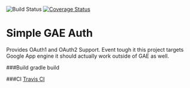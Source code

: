 ![Build Status](https://travis-ci.org/esistegalaber/simple-gae-auth.svg?branch=master)
[![Coverage Status](https://img.shields.io/coveralls/esistegalaber/simple-gae-auth.svg)](https://coveralls.io/r/esistegalaber/simple-gae-auth?branch=master)

# Simple GAE Auth
Provides OAuth1 and OAuth2 Support. 
Event tough it this project targets Google App engine it should actually work outside of GAE as well.

###Build
gradle build

###CI
[Travis CI](https://travis-ci.org/esistegalaber/simple-gae-auth)




